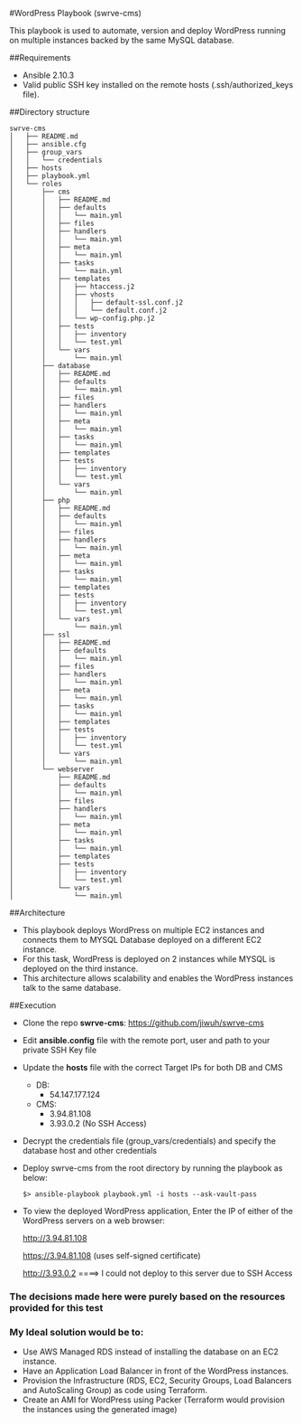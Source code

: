 #WordPress Playbook (swrve-cms)

This playbook is used to automate, version and deploy WordPress running on multiple instances backed by the same MySQL database.


##Requirements

* Ansible 2.10.3
* Valid public SSH key installed on the remote hosts (.ssh/authorized_keys file).

##Directory structure

```
swrve-cms
│   ├── README.md
│   ├── ansible.cfg
│   ├── group_vars
│   │   └── credentials
│   ├── hosts
│   ├── playbook.yml
│   └── roles
│       ├── cms
│       │   ├── README.md
│       │   ├── defaults
│       │   │   └── main.yml
│       │   ├── files
│       │   ├── handlers
│       │   │   └── main.yml
│       │   ├── meta
│       │   │   └── main.yml
│       │   ├── tasks
│       │   │   └── main.yml
│       │   ├── templates
│       │   │   ├── htaccess.j2
│       │   │   ├── vhosts
│       │   │   │   ├── default-ssl.conf.j2
│       │   │   │   └── default.conf.j2
│       │   │   └── wp-config.php.j2
│       │   ├── tests
│       │   │   ├── inventory
│       │   │   └── test.yml
│       │   └── vars
│       │       └── main.yml
│       ├── database
│       │   ├── README.md
│       │   ├── defaults
│       │   │   └── main.yml
│       │   ├── files
│       │   ├── handlers
│       │   │   └── main.yml
│       │   ├── meta
│       │   │   └── main.yml
│       │   ├── tasks
│       │   │   └── main.yml
│       │   ├── templates
│       │   ├── tests
│       │   │   ├── inventory
│       │   │   └── test.yml
│       │   └── vars
│       │       └── main.yml
│       ├── php
│       │   ├── README.md
│       │   ├── defaults
│       │   │   └── main.yml
│       │   ├── files
│       │   ├── handlers
│       │   │   └── main.yml
│       │   ├── meta
│       │   │   └── main.yml
│       │   ├── tasks
│       │   │   └── main.yml
│       │   ├── templates
│       │   ├── tests
│       │   │   ├── inventory
│       │   │   └── test.yml
│       │   └── vars
│       │       └── main.yml
│       ├── ssl
│       │   ├── README.md
│       │   ├── defaults
│       │   │   └── main.yml
│       │   ├── files
│       │   ├── handlers
│       │   │   └── main.yml
│       │   ├── meta
│       │   │   └── main.yml
│       │   ├── tasks
│       │   │   └── main.yml
│       │   ├── templates
│       │   ├── tests
│       │   │   ├── inventory
│       │   │   └── test.yml
│       │   └── vars
│       │       └── main.yml
│       └── webserver
│           ├── README.md
│           ├── defaults
│           │   └── main.yml
│           ├── files
│           ├── handlers
│           │   └── main.yml
│           ├── meta
│           │   └── main.yml
│           ├── tasks
│           │   └── main.yml
│           ├── templates
│           ├── tests
│           │   ├── inventory
│           │   └── test.yml
│           └── vars
│               └── main.yml
```

##Architecture

- This playbook deploys WordPress on multiple EC2 instances and connects them to MYSQL Database deployed on a different EC2 instance.
- For this task, WordPress is deployed on 2 instances while MYSQL is deployed on the third instance.
- This architecture allows scalability and enables the WordPress instances talk to the same database.

##Execution

- Clone the repo **swrve-cms**:
https://github.com/jiwuh/swrve-cms
  
- Edit **ansible.config** file with the remote port, user and path to your private SSH Key file

- Update the **hosts** file with the correct Target IPs for both DB and CMS
  - DB: 
      - 54.147.177.124
  - CMS: 
      - 3.94.81.108
      - 3.93.0.2 (No SSH Access)
  
- Decrypt the credentials file (group_vars/credentials) and specify the database host and other credentials 

- Deploy swrve-cms from the root directory by running the playbook as below:
    ```
    $> ansible-playbook playbook.yml -i hosts --ask-vault-pass
    ```
  
- To view the deployed WordPress application, Enter the IP of either of the WordPress servers on a web browser:

    http://3.94.81.108
  
    https://3.94.81.108 (uses self-signed certificate)
  
    http://3.93.0.2 ====> I could not deploy to this server due to SSH Access

### The decisions made here were purely based on the resources provided for this test
### My Ideal solution would be to:
- Use AWS Managed RDS instead of installing the database on an EC2 instance.
- Have an Application Load Balancer in front of the WordPress instances.   
- Provision the Infrastructure (RDS, EC2, Security Groups, Load Balancers and AutoScaling Group) as code using Terraform.
- Create an AMI for WordPress using Packer (Terraform would provision the instances using the generated image)

    
